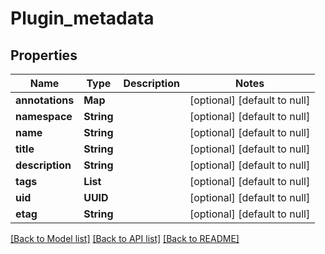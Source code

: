 # Plugin_metadata

## Properties

| Name            | Type       | Description | Notes                        |
| --------------- | ---------- | ----------- | ---------------------------- |
| **annotations** | **Map**    |             | [optional] [default to null] |
| **namespace**   | **String** |             | [optional] [default to null] |
| **name**        | **String** |             | [optional] [default to null] |
| **title**       | **String** |             | [optional] [default to null] |
| **description** | **String** |             | [optional] [default to null] |
| **tags**        | **List**   |             | [optional] [default to null] |
| **uid**         | **UUID**   |             | [optional] [default to null] |
| **etag**        | **String** |             | [optional] [default to null] |

[[Back to Model list]](../README.md#documentation-for-models) [[Back to API list]](../README.md#documentation-for-api-endpoints) [[Back to README]](../README.md)
